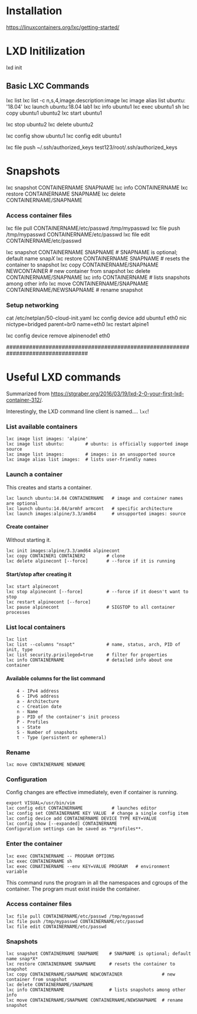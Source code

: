 # Installation
https://linuxcontainers.org/lxc/getting-started/

# LXD Initilization
lxd init


## Basic LXC Commands
lxc list
lxc list -c n,s,4,image.description:image
lxc image alias list ubuntu: '18.04'
lxc launch ubuntu:18.04 lab1
lxc info ubuntu1
lxc exec ubuntu1 sh
lxc copy ubuntu1 ubuntu2
lxc start ubuntu1

lxc stop ubuntu2
lxc delete ubuntu2

lxc config show ubuntu1
lxc config edit ubuntu1


lxc file push ~/.ssh/authorized_keys test123/root/.ssh/authorized_keys


# Snapshots
lxc snapshot CONTAINERNAME SNAPNAME 
lxc info CONTAINERNAME
lxc restore CONTAINERNAME SNAPNAME 
lxc delete CONTAINERNAME/SNAPNAME


### Access container files
lxc file pull CONTAINERNAME/etc/passwd /tmp/mypasswd
lxc file push /tmp/mypasswd CONTAINERNAME/etc/passwd 
lxc file edit CONTAINERNAME/etc/passwd 


lxc snapshot CONTAINERNAME SNAPNAME    # SNAPNAME is optional; default name snap*X*
lxc restore CONTAINERNAME SNAPNAME     # resets the container to snapshot
lxc copy CONTAINERNAME/SNAPNAME NEWCONTAINER               # new container from snapshot
lxc delete CONTAINERNAME/SNAPNAME
lxc info CONTAINERNAME                 # lists snapshots among other info
lxc move CONTAINERNAME/SNAPNAME CONTAINERNAME/NEWSNAPNAME  # rename snapshot


### Setup networking
cat /etc/netplan/50-cloud-init.yaml
lxc config device add ubuntu1 eth0 nic nictype=bridged parent=br0 name=eth0
lxc restart alpine1

lxc config device remove alpinenode1 eth0

#################################################################################

# Useful LXD commands
Summarized from https://stgraber.org/2016/03/19/lxd-2-0-your-first-lxd-container-312/. 

Interestingly, the LXD command line client is named.... `lxc`! 

### List available containers
```
lxc image list images: 'alpine'
lxc image list ubuntu:        # ubuntu: is officially supported image source
lxc image list images:        # images: is an unsupported source
lxc image alias list images:  # lists user-friendly names
```
### Launch a container
This creates and starts a container.
```
lxc launch ubuntu:14.04 CONTAINERNAME   # image and container names are optional 
lxc launch ubuntu:14.04/armhf armcont   # specific architecture
lxc launch images:alpine/3.3/amd64      # unsupported images: source
```
#### Create container
Without starting it.
```
lxc init images:alpine/3.3/amd64 alpinecont
lxc copy CONTAINER1 CONTAINER2        # clone
lxc delete alpinecont [--force]       # --force if it is running
```
#### Start/stop after creating it
```
lxc start alpinecont
lxc stop alpinecont [--force]         # --force if it doesn't want to stop
lxc restart alpinecont [--force]
lxc pause alpinecont                  # SIGSTOP to all container processes
```
### List local containers
``` 
lxc list 
lxc list --columns "nsapt"            # name, status, arch, PID of init, type
lxc list security.privileged=true     # filter for properties
lxc info CONTAINERNAME                # detailed info about one container
```
#### Available columns for the list command
```
    4 - IPv4 address
    6 - IPv6 address
    a - Architecture
    c - Creation date
    n - Name
    p - PID of the container's init process
    P - Profiles
    s - State
    S - Number of snapshots
    t - Type (persistent or ephemeral)
```
### Rename
```
lxc move CONTAINERNAME NEWNAME
```
### Configuration
Config changes are  effective immediately, even if container is running.
```
export VISUAL=/usr/bin/vim
lxc config edit CONTAINERNAME           # launches editor
lxc config set CONTAINERNAME KEY VALUE  # change a single config item
lxc config device add CONTAINERNAME DEVICE TYPE KEY=VALUE
lxc config show [--expanded] CONTAINERNAME
Configuration settings can be saved as **profiles**.
```
### Enter the container
```
lxc exec CONTAINERNAME -- PROGRAM OPTIONS
lxc exec CONTAINERNAME sh
lxc exec CONATINERNAME --env KEY=VALUE PROGRAM   # environment variable
```
This command runs the program in all the namespaces and cgroups of the container. The program must exist inside the container. 
### Access container files
```
lxc file pull CONTAINERNAME/etc/passwd /tmp/mypasswd
lxc file push /tmp/mypasswd CONTAINERNAME/etc/passwd 
lxc file edit CONTAINERNAME/etc/passwd 
```
### Snapshots
```
lxc snapshot CONTAINERNAME SNAPNAME    # SNAPNAME is optional; default name snap*X*
lxc restore CONTAINERNAME SNAPNAME     # resets the container to snapshot
lxc copy CONTAINERNAME/SNAPNAME NEWCONTAINER               # new container from snapshot
lxc delete CONTAINERNAME/SNAPNAME
lxc info CONTAINERNAME                 # lists snapshots among other info
lxc move CONTAINERNAME/SNAPNAME CONTAINERNAME/NEWSNAPNAME  # rename snapshot